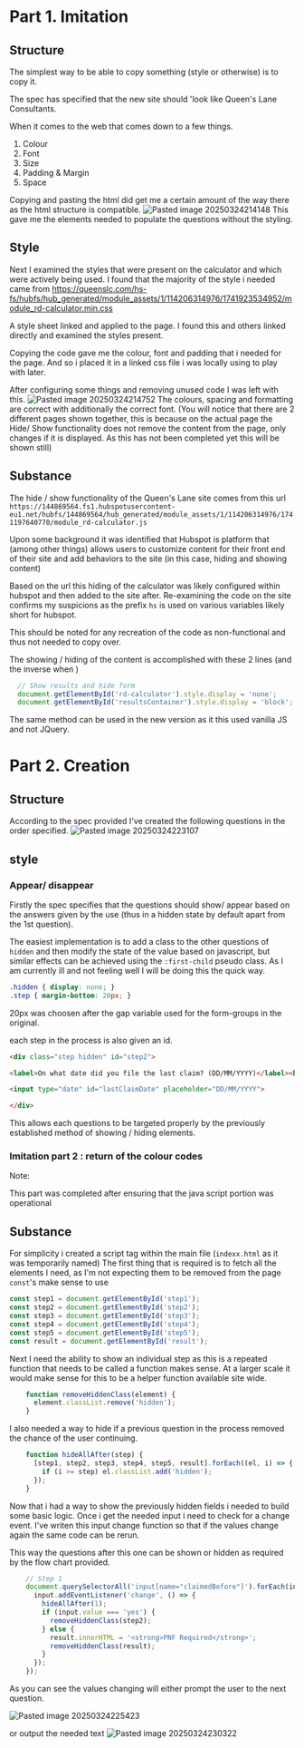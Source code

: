 # Part 1. Imitation
## Structure
The simplest way to be able to copy something (style or otherwise) is to copy it.

The spec has specified that the new site should 'look like Queen's Lane Consultants.

When it comes to the web that comes down to a few things.

1. Colour
2. Font
3. Size
4. Padding & Margin
5. Space

Copying and pasting the html did get me a certain amount of the way there as the html structure is compatible.
![Pasted image 20250324214148](Pasted%20image%2020250324214148.png)
This gave me the elements needed to populate the questions without the styling.

## Style
Next I examined the styles that were present on the calculator and which were actively being used.
I found that the majority of the style i needed came from https://queenslc.com/hs-fs/hubfs/hub_generated/module_assets/1/114206314976/1741923534952/module_rd-calculator.min.css

A style sheet linked and applied to the page.
I found this and others linked directly and examined the styles present.

Copying the code gave me the colour, font and padding that i needed for the page.
And so i placed it in a linked css file i was locally using to play with later.

After configuring some things and removing unused code I was left with this.
![Pasted image 20250324214752](Pasted%20image%2020250324214752.png)
The colours, spacing and formatting are correct with additionally the correct font.
(You will notice that there are 2 different pages shown together, this is because on the actual page the Hide/ Show functionality does not remove the content from the page, only changes if it is displayed. As this has not been completed yet this will be shown still)
## Substance
The hide / show functionality of the Queen's Lane site comes from this url `https://144869564.fs1.hubspotusercontent-eu1.net/hubfs/144869564/hub_generated/module_assets/1/114206314976/1741197640770/module_rd-calculator.js`

Upon some background it was identified that Hubspot is platform that (among other things) allows users to customize content for their front end of their site and add behaviors to the site (in this case, hiding and showing content)

Based on the url this hiding of the calculator was likely configured within hubspot and then added to the site after. Re-examining the code on the site confirms my suspicions as the prefix `hs` is used on various variables likely short for hubspot.

This should be noted for any recreation of the code as non-functional and thus not needed to copy over.

The showing / hiding of the content is accomplished with these 2 lines (and the inverse when )

```javascript
  // Show results and hide form
  document.getElementById('rd-calculator').style.display = 'none';
  document.getElementById('resultsContainer').style.display = 'block';
```

The same method can be used in the new version as it this used vanilla JS and not JQuery.
# Part 2. Creation
## Structure
According to the spec provided I've created the following questions in the order specified.
![Pasted image 20250324223107](Pasted%20image%2020250324223107.png)
## style
### Appear/ disappear
Firstly the spec specifies that the questions should show/ appear based on the answers given by the use (thus in a hidden state by default apart from the 1st question).

The easiest implementation is to add a class to the other questions of `hidden` and then modify the state of the value based on javascript, but similar effects can be achieved using the `:first-child` pseudo class. As I am currently ill and not feeling well I will be doing this the quick way.

```css
.hidden { display: none; }
.step { margin-bottom: 20px; }
```

20px was choosen after the gap variable used for the form-groups in the original.

each step in the process is also given an id.
```html
<div class="step hidden" id="step2">

<label>On what date did you file the last claim? (DD/MM/YYYY)</label><br>

<input type="date" id="lastClaimDate" placeholder="DD/MM/YYYY">

</div>
```

This allows each questions to be targeted properly by the previously established method of showing / hiding elements.
### Imitation part 2 : return of the colour codes
Note:

This part was completed after ensuring that the java script portion was operational

## Substance
For simplicity i created a script tag within the main file (`indexx.html` as it was temporarily named)
The first thing that is required is to fetch all the elements I need, as I'm not expecting them to be removed from the page `const`'s make sense to use

```javascript 
const step1 = document.getElementById('step1');
const step2 = document.getElementById('step2');
const step3 = document.getElementById('step3');
const step4 = document.getElementById('step4');
const step5 = document.getElementById('step5');
const result = document.getElementById('result');
```

Next I need the ability to show an individual step as this is a repeated function that needs to be called a function makes sense. At a larger scale it would make sense for this to be a helper function available site wide.

```javascript
    function removeHiddenClass(element) {
      element.classList.remove('hidden');
    }
```

I also needed a way to hide if a previous question in the process removed the chance of the user continuing.

```javascript
    function hideAllAfter(step) {
      [step1, step2, step3, step4, step5, result].forEach((el, i) => {
        if (i >= step) el.classList.add('hidden');
      });
    }
```

Now that i had a way to show the previously hidden fields i needed to build some basic logic.
Once i get the needed input i need to check for a change event. I've writen this input change function so that if the values change again the same code can be rerun.

This way the questions after this one can be shown or hidden as required by the flow chart provided.

```javascript
    // Step 1
    document.querySelectorAll('input[name="claimedBefore"]').forEach(input => {
      input.addEventListener('change', () => {
        hideAllAfter(1);
        if (input.value === 'yes') {
          removeHiddenClass(step2);
        } else {
          result.innerHTML = '<strong>PNF Required</strong>';
          removeHiddenClass(result);
        }
      });
    });
```

As you can see the values changing will either prompt the user to the next question.

![Pasted image 20250324225423](Pasted%20image%2020250324225423.png)

or output the needed text
![Pasted image 20250324230322](Pasted%20image%2020250324230322.png)
